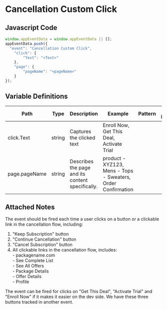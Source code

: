 # Cancellation Custom Click

### 

## Javascript Code
```js
window.appEventData = window.appEventData || [];
appEventData.push({
  "event": "Cancellation Custom Click",
    "click": {
        "Text": "<Text>"
    },
    "page": {
        "pageName": "<pageName>"
    }
});
```

## Variable Definitions

|Path|Type|Description|Example|Pattern|Min Length|Max Length|Minimum|Maximum|Multiple Of|
| --- | --- | --- | --- | --- | --- | --- | --- | --- | --- |
|click.Text|string|Captures the clicked text|Enroll Now, Get This Deal, Activate Trial|||||||
|page.pageName|string|Describes the page and its content specifically. |product - XYZ123, Mens - Tops - Sweaters, Order Confirmation|||||||

## Attached Notes

<p>The event should be fired each time a user clicks on a button or a clickable link in the cancellation flow, including:</p>
<ol>
<li>"Keep Subscription" button</li>
<li>"Continue Cancellation" button</li>
<li>"Cancel Subscription" button</li>
<li>All clickable links in the cancellation flow, includes:<br />- packagename.com&nbsp;<br />- See Complete List<br />- See All Offers<br />- Package Details<br />- Offer Details<br />- Profile</li>
</ol>
<p>The event can be fired for clicks on "Get This Deal", "Activate Trial" and "Enroll Now" if it makes it easier on the dev side. We have these three buttons tracked in another event.</p>
